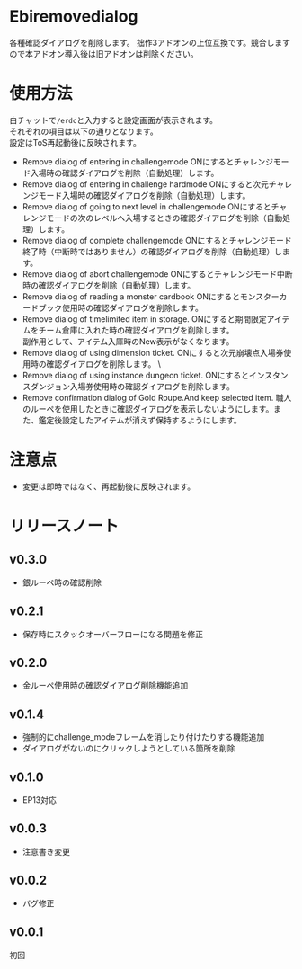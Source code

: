 # Ebiremovedialog
各種確認ダイアログを削除します。
拙作3アドオンの上位互換です。競合しますので本アドオン導入後は旧アドオンは削除ください。
# 使用方法
白チャットで`/erdc`と入力すると設定画面が表示されます。  
それぞれの項目は以下の通りとなります。  
設定はToS再起動後に反映されます。  
- Remove dialog of entering in challengemode
ONにするとチャレンジモード入場時の確認ダイアログを削除（自動処理）します。
- Remove dialog of entering in challenge hardmode 
ONにすると次元チャレンジモード入場時の確認ダイアログを削除（自動処理）します。
- Remove dialog of going to next level in challengemode
ONにするとチャレンジモードの次のレベルへ入場するときの確認ダイアログを削除（自動処理）します。
- Remove dialog of complete challengemode
ONにするとチャレンジモード終了時（中断時ではありません）の確認ダイアログを削除（自動処理）します。
- Remove dialog of abort challengemode
ONにするとチャレンジモード中断時の確認ダイアログを削除（自動処理）します。
- Remove dialog of reading a monster cardbook
ONにするとモンスターカードブック使用時の確認ダイアログを削除します。
- Remove dialog of timelimited item in storage.
ONにすると期間限定アイテムをチーム倉庫に入れた時の確認ダイアログを削除します。  
副作用として、アイテム入庫時のNew表示がなくなります。
- Remove dialog of using dimension ticket.
ONにすると次元崩壊点入場券使用時の確認ダイアログを削除します。  \
- Remove dialog of using instance dungeon ticket.
ONにするとインスタンスダンジョン入場券使用時の確認ダイアログを削除します。  
- Remove confirmation dialog of Gold Roupe.And keep selected item.
職人のルーペを使用したときに確認ダイアログを表示しないようにします。また、鑑定後設定したアイテムが消えず保持するようにします。
# 注意点
* 変更は即時ではなく、再起動後に反映されます。

# リリースノート
## v0.3.0
* 銀ルーペ時の確認削除
## v0.2.1
* 保存時にスタックオーバーフローになる問題を修正
## v0.2.0
* 金ルーペ使用時の確認ダイアログ削除機能追加
## v0.1.4
* 強制的にchallenge_modeフレームを消したり付けたりする機能追加
* ダイアログがないのにクリックしようとしている箇所を削除
## v0.1.0
* EP13対応
## v0.0.3
* 注意書き変更
## v0.0.2 
* バグ修正
## v0.0.1
初回
